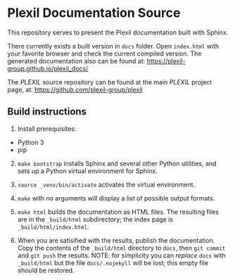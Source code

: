 # Plexil Documentation Source

This repository serves to present the Plexil documentation built with Sphinx.

There currently exists a built version in `docs` folder. Open
`index.html` with your favorite browser and check the current compiled
version. The generated documentation also can be found at:
https://plexil-group.github.io/plexil_docs/

The *PLEXIL* source repository can be found at the main *PLEXIL*
project page, at: https://github.com/plexil-group/plexil

## Build instructions

1. Install prerequisites: 
 * Python 3
 * pip

2. `make bootstrap` installs Sphinx and several other Python
   utilities, and sets up a Python virtual environment for Sphinx.

3. `source _venv/bin/activate` activates the virtual environment.

4. `make` with no arguments will display a list of possible output
   formats.

5. `make html` builds the documentation as HTML files.  The resulting
   files are in the `_build/html` subdirectory; the index page is
   `_build/html/index.html`.

6. When you are satisified with the results, publish the
   documentation.  Copy the contents of the `_build/html` directory to
   `docs`, then `git commit` and `git push` the results.  NOTE: for
   simplicity you can _replace_ `docs` with `_build/html` but the file
   `docs/.nojekyll` will be lost; this empty file should be restored.
